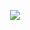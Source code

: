 <p align="center">
<img src="https://github-readme-stats.vercel.app/api?username=Kazuto137&&show_icons=true&title_color=00FFA6&icon_color=bb2acf&text_color=daf7dc&bg_color=000000">

